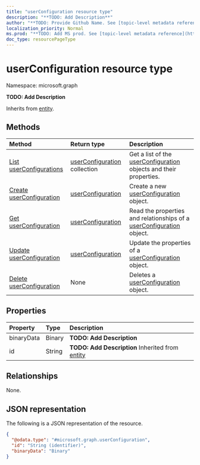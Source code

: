 ```yaml
---
title: "userConfiguration resource type"
description: "**TODO: Add Description**"
author: "**TODO: Provide Github Name. See [topic-level metadata reference](https://msgo.azurewebsites.net/add/document/guidelines/metadata.html#topic-level-metadata)**"
localization_priority: Normal
ms.prod: "**TODO: Add MS prod. See [topic-level metadata reference](https://msgo.azurewebsites.net/add/document/guidelines/metadata.html#topic-level-metadata)**"
doc_type: resourcePageType
---
```


# userConfiguration resource type

Namespace: microsoft.graph



**TODO: Add Description**


Inherits from [entity](../resources/entity.md).

## Methods
|Method|Return type|Description|
|:---|:---|:---|
|[List userConfigurations](../api/userconfiguration-list.md)|[userConfiguration](../resources/userconfiguration.md) collection|Get a list of the [userConfiguration](../resources/userconfiguration.md) objects and their properties.|
|[Create userConfiguration](../api/userconfiguration-create.md)|[userConfiguration](../resources/userconfiguration.md)|Create a new [userConfiguration](../resources/userconfiguration.md) object.|
|[Get userConfiguration](../api/userconfiguration-get.md)|[userConfiguration](../resources/userconfiguration.md)|Read the properties and relationships of a [userConfiguration](../resources/userconfiguration.md) object.|
|[Update userConfiguration](../api/userconfiguration-update.md)|[userConfiguration](../resources/userconfiguration.md)|Update the properties of a [userConfiguration](../resources/userconfiguration.md) object.|
|[Delete userConfiguration](../api/userconfiguration-delete.md)|None|Deletes a [userConfiguration](../resources/userconfiguration.md) object.|

## Properties
|Property|Type|Description|
|:---|:---|:---|
|binaryData|Binary|**TODO: Add Description**|
|id|String|**TODO: Add Description** Inherited from [entity](../resources/entity.md)|

## Relationships
None.

## JSON representation
The following is a JSON representation of the resource.
<!-- {
  "blockType": "resource",
  "keyProperty": "id",
  "@odata.type": "microsoft.graph.userConfiguration",
  "baseType": "microsoft.graph.entity",
  "openType": false
}
-->
``` json
{
  "@odata.type": "#microsoft.graph.userConfiguration",
  "id": "String (identifier)",
  "binaryData": "Binary"
}
```

